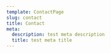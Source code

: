 ```yaml
---
template: ContactPage
slug: contact
title: Contact
meta:
  description: test meta description
  title: test meta title
---
```

